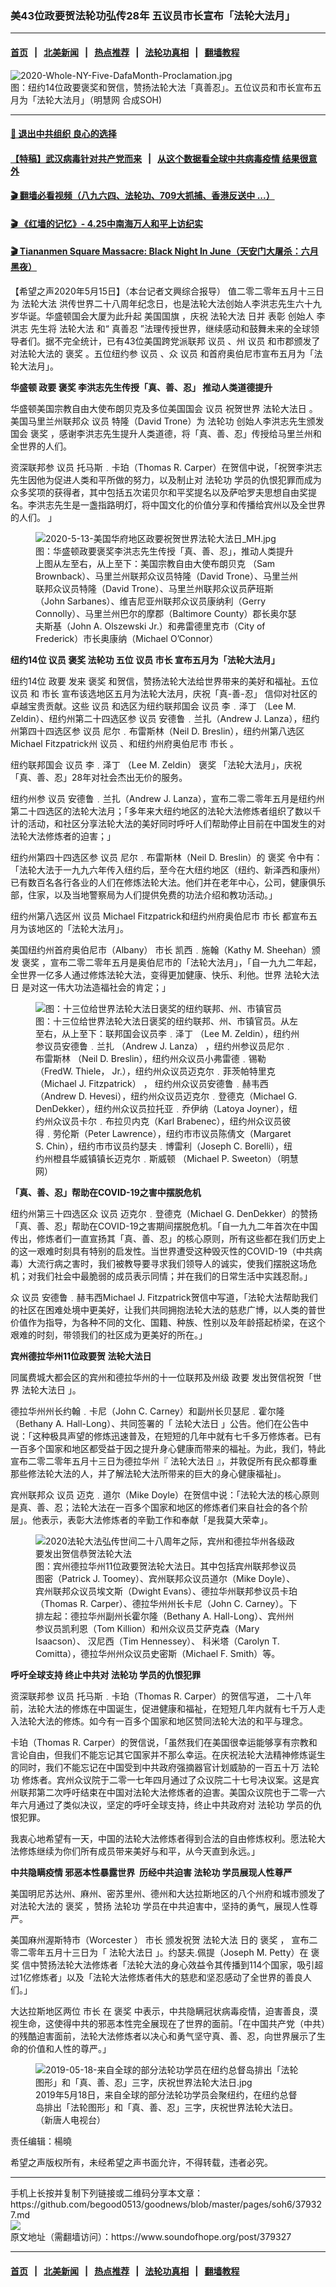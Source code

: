 ### 美43位政要贺法轮功弘传28年 五议员市长宣布「法轮大法月」
------------------------

#### [首页](../../README.md)  &nbsp;&nbsp;|&nbsp;&nbsp; [北美新闻](../../indexes/H北美新闻.md)   &nbsp;&nbsp;|&nbsp;&nbsp; [热点推荐](../../indexes/热点推荐.md)  &nbsp;&nbsp;|&nbsp;&nbsp; [法轮功真相](../../../../../basic/blob/master/README.md) &nbsp;&nbsp;|&nbsp;&nbsp; [翻墙教程](https://github.com/gfw-breaker/guides/blob/master/README.md)



<div><img alt="2020-Whole-NY-Five-DafaMonth-Proclamation.jpg" src="https://img.soundofhope.org/2020-05/whole-ny-five-dafamonth-proclamation-1589588775416.jpg"/>
<br/><figcaption class="caption">
 图：纽约14位政要褒奖和贺信，赞扬法轮大法「真善忍」。五位议员和市长宣布五月为「法轮大法月」（明慧网 合成SOH)
</figcaption></div><hr/>

#### [ 💌 退出中共组织 良心的选择](https://github.com/begood0513/goodnews/blob/master/quit/letter.md)

 #### [【特稿】武汉病毒针对共产党而来](https://github.com/begood0513/goodnews/blob/master/pages/recommended/n11928818.md?t=03301202) &nbsp; | &nbsp; [从这个数据看全球中共病毒疫情 结果很意外](https://github.com/begood0513/goodnews/blob/master/pages/recommended/406691.md?t=03301331)

 #### [ 🎬  翻墙必看视频（八九六四、法轮功、709大抓捕、香港反送中 ...）](https://github.com/gfw-breaker/banned-news1/blob/master/pages/link4.md)

 #### [ 🎬  《红墙的记忆》- 4.25中南海万人和平上访纪实 ](http://141.164.37.227:10000/videos/legend/425.html)

 #### [ 🎬 Tiananmen Square Massacre: Black Night In June（天安门大屠杀：六月黑夜） ](http://141.164.37.227:10000/videos/88/kent.html)

<div><div class="Content__Wrapper sc-1bvya0-0 grZQxZ">
 <p class="meta-top">
  <span class="meta">
   【希望之声2020年5月15日】（本台记者文興综合报导）
  </span>
  值二零二零年五月十三日为
  <ok href="http://big5.minghui.org/mh/glossary.html#1">
   法轮大法
  </ok>
  洪传世界二十八周年纪念日，也是法轮大法创始人李洪志先生六十九岁华诞。华盛顿国会大厦为此升起
  <ok href="https://www.soundofhope.org/term/136131?lang=b5">
   美国国旗
  </ok>
  ，庆祝
  <ok href="https://www.soundofhope.org/term/8055?lang=b5">
   法轮大法
  </ok>
  日并
  <ok href="https://www.soundofhope.org/term/194993?lang=b5">
   表彰
  </ok>
  创始人
  <ok href="https://www.soundofhope.org/term/22930?lang=b5">
   李洪志
  </ok>
  先生将
  <ok href="https://www.soundofhope.org/term/8055?lang=b5">
   法轮大法
  </ok>
  和“
  <ok href="https://www.soundofhope.org/term/7789?lang=b5">
   真善忍
  </ok>
  ”法理传授世界，继续感动和鼓舞未来的全球领导者们。据不完全统计，已有43位美国跨党派联邦
  <ok href="/term/2780">
   议员
  </ok>
  、州
  <ok href="/term/2780">
   议员
  </ok>
  和市郡颁发了对法轮大法的
  <ok href="/term/137985">
   褒奖
  </ok>
  。五位纽约参
  <ok href="/term/2780">
   议员
  </ok>
  、众
  <ok href="/term/2780">
   议员
  </ok>
  和首府奥伯尼市宣布五月为「法轮大法月」。
 </p>
 <p>
  <strong>
   华盛顿
   <ok href="/term/85651">
    政要
   </ok>
   <ok href="/term/137985">
    褒奖
   </ok>
   李洪志先生传授「真、善、忍」 推动人类道德提升
  </strong>
 </p>
 <div class="AD_Embed__Wrap-sc-1xslmin-0 igMuqX module desktop">
  <div>
  </div>
 </div>
 <p>
  华盛顿美国宗教自由大使布朗贝克及多位美国国会
  <ok href="/term/2780">
   议员
  </ok>
  祝贺世界
  <ok href="/term/46234">
   法轮大法日
  </ok>
  。美国马里兰州联邦众
  <ok href="/term/2780">
   议员
  </ok>
  特隆（David Trone）为
  <ok href="/term/968">
   法轮功
  </ok>
  创始人李洪志先生颁发国会
  <ok href="/term/137985">
   褒奖
  </ok>
  ，感谢李洪志先生提升人类道德，将「真、善、忍」传授给马里兰州和全世界的人们。
 </p>
 <p>
  资深联邦参
  <ok href="/term/2780">
   议员
  </ok>
  托马斯﹒卡珀（Thomas R. Carper）在贺信中说，「祝贺李洪志先生因他为促进人类和平所做的努力，以及制止对
  <ok href="/term/968">
   法轮功
  </ok>
  学员的仇恨犯罪而成为众多奖项的获得者，其中包括五次诺贝尔和平奖提名以及萨哈罗夫思想自由奖提名。李洪志先生是一盏指路明灯，将中国文化的价值分享和传播给宾州以及全世界的人们。 」
 </p>
 <figure class="OImage__StyledFigure-sc-1lfley0-0 hHSfVg">
  <img alt="2020-5-13-美国华府地区政要祝贺世界法轮大法日_MH.jpg" src="https://img.soundofhope.org/2020-05/1589589058575.jpg"/>
  <br/><figcaption>
   图：华盛顿政要褒奖李洪志先生传授「真、善、忍」，推动人类提升
上图从左至右，从上至下：美国宗教自由大使布朗贝克 （Sam Brownback）、马里兰州联邦众议员特隆（David Trone）、马里兰州联邦众议员特隆（David Trone）、马里兰州联邦众议员萨班斯 （John Sarbanes）、维吉尼亚州联邦众议员康纳利（Gerry Connolly）、马里兰州巴尔的摩郡（Baltimore County）郡长奥尔瑟夫斯基（John A. Olszewski Jr.）和弗雷德里克市（City of Frederick）市长奥康纳（Michael O’Connor）
  </figcaption>
 </figure>
 <p>
  <strong>
   纽约14位
   <ok href="/term/2780">
    议员
   </ok>
   <ok href="/term/137985">
    褒奖
   </ok>
   <ok href="/term/968">
    法轮功
   </ok>
   五位
   <ok href="/term/2780">
    议员
   </ok>
   <ok href="/term/71924">
    市长
   </ok>
   宣布五月为「法轮大法月」
  </strong>
 </p>
 <p>
  纽约14位
  <ok href="/term/85651">
   政要
  </ok>
  发来
  <ok href="/term/137985">
   褒奖
  </ok>
  和贺信，赞扬法轮大法给世界带来的美好和福祉。五位
  <ok href="/term/2780">
   议员
  </ok>
  和
  <ok href="/term/71924">
   市长
  </ok>
  宣布该选地区五月为法轮大法月，庆祝「真-善-忍」 信仰对社区的卓越宝贵贡献。这些
  <ok href="/term/2780">
   议员
  </ok>
  和选区为纽约联邦国会
  <ok href="/term/2780">
   议员
  </ok>
  李﹒泽丁 （Lee M. Zeldin）、纽约州第二十四选区参
  <ok href="/term/2780">
   议员
  </ok>
  安德鲁﹒兰扎（Andrew J. Lanza），纽约州第四十四选区参
  <ok href="/term/2780">
   议员
  </ok>
  尼尔﹒布雷斯林（Neil D. Breslin），纽约州第八选区Michael Fitzpatrick州
  <ok href="/term/2780">
   议员
  </ok>
  、和纽约州府奥伯尼市
  <ok href="/term/71924">
   市长
  </ok>
  。
 </p>
 <p>
  纽约联邦国会
  <ok href="/term/2780">
   议员
  </ok>
  李﹒泽丁 （Lee M. Zeldin）
  <ok href="/term/137985">
   褒奖
  </ok>
  「法轮大法月」，庆祝「真、善、忍」28年对社会杰出无价的服务。
 </p>
 <p>
  纽约州参
  <ok href="/term/2780">
   议员
  </ok>
  安德鲁﹒兰扎（Andrew J. Lanza），宣布二零二零年五月是纽约州第二十四选区的法轮大法月；「多年来大纽约地区的法轮大法修炼者组织了数以千计的活动，和社区分享法轮大法的美好同时呼吁人们帮助停止目前在中国发生的对法轮大法修炼者的迫害；」
 </p>
 <p>
  纽约州第四十四选区参
  <ok href="/term/2780">
   议员
  </ok>
  尼尔﹒布雷斯林（Neil D. Breslin）的
  <ok href="/term/137985">
   褒奖
  </ok>
  令中有：「法轮大法于一九九六年传入纽约后，至今在大纽约地区（纽约、新泽西和康州）已有数百名各行各业的人们在修炼法轮大法。他们并在老年中心，公司，健康俱乐部，住家，以及当地警察局为人们提供免费的功法介绍和教功活动。」
 </p>
 <p>
  纽约州第八选区州
  <ok href="/term/2780">
   议员
  </ok>
  Michael Fitzpatrick和纽约州府奥伯尼市
  <ok href="/term/71924">
   市长
  </ok>
  都宣布五月为该地区的「法轮大法月」。
 </p>
 <p>
  美国纽约州首府奥伯尼市（Albany）
  <ok href="/term/71924">
   市长
  </ok>
  凯西﹒施翰（Kathy M. Sheehan）颁发
  <ok href="/term/137985">
   褒奖
  </ok>
  ，宣布二零二零年五月是奥伯尼市的「法轮大法月」，「自一九九二年起，全世界一亿多人通过修炼法轮大法，变得更加健康、快乐、利他。世界
  <ok href="/term/46234">
   法轮大法日
  </ok>
  是对这一伟大功法造福社会的肯定；」
 </p>
 <figure class="OImage__StyledFigure-sc-1lfley0-0 hHSfVg">
  <img alt="图：十三位给世界法轮大法日褒奖的纽约联邦、州、市镇官员" src="https://img.soundofhope.org/2020-05/1589589654575.jpg"/>
  <br/><figcaption>
   图：十三位给世界法轮大法日褒奖的纽约联邦、州、市镇官员。从左至右，从上至下：联邦国会议员李﹒泽丁 （Lee M. Zeldin），纽约州参议员安德鲁﹒兰扎 （Andrew J. Lanza）
，纽约州参议员尼尔﹒布雷斯林 （Neil D. Breslin），纽约州众议员小弗雷德﹒锡勒（FredW. Thiele， Jr.），纽约州众议员迈克尔﹒菲茨帕特里克（Michael J. Fitzpatrick）
， 纽约州众议员安德鲁﹒赫韦西（Andrew D. Hevesi），纽约州众议员迈克尔﹒登德克（Michael G. DenDekker），纽约州众议员拉托亚﹒乔伊纳（Latoya Joyner），纽约州众议员卡尔﹒布拉贝内克（Karl Brabenec），纽约州众议员彼得﹒劳伦斯（Peter Lawrence），纽约市市议员陈倩文（Margaret S. Chin），纽约市市议员约瑟夫﹒博雷利（Joseph C. Borelli），纽约州橙县华威镇镇长迈克尔﹒斯威顿 （Michael P. Sweeton）（明慧网）
  </figcaption>
 </figure>
 <p>
  <strong>
   「真、善、忍」帮助在COVID-19之害中摆脱危机
  </strong>
 </p>
 <div class="AD_Embed__Wrap-sc-1xslmin-0 igMuqX module desktop">
  <div>
  </div>
 </div>
 <p>
  纽约州第三十四选区众
  <ok href="/term/2780">
   议员
  </ok>
  迈克尔﹒登德克（Michael G. DenDekker）的赞扬「真、善、忍」帮助在COVID-19之害期间摆脱危机。「自一九九二年首次在中国传出，修炼者们一直宣扬其「真、善、忍」的核心原则，所有这些都在我们历史上的这一艰难时刻具有特别的启发性。当世界遭受这种毁灭性的COVID-19（中共病毒）大流行病之害时，我们被教导要寻求我们领导人的诚实，使我们摆脱这场危机；对我们社会中最脆弱的成员表示同情；并在我们的日常生活中实践忍耐。」
 </p>
 <p>
  众
  <ok href="/term/2780">
   议员
  </ok>
  安德鲁﹒赫韦西Michael J. Fitzpatrick贺信中写道，「法轮大法帮助我们的社区在困难处境中更美好，让我们共同拥抱法轮大法的慈悲广博，以人类的普世价值作为指导，为各种不同的文化、国籍、种族、性别以及年龄搭起桥梁，在这个艰难的时刻，带领我们的社区成为更美好的所在。」
 </p>
 <p>
  <strong>
   <ok href="http://big5.minghui.org/mh/articles/2020/5/13/%E6%B3%95%E8%BC%AA%E5%A4%A7%E6%B3%95%E5%BC%98%E5%82%B328%E9%80%B1%E5%B9%B4-%E8%B3%93%E5%B7%9E%E5%BE%B7%E6%8B%89%E8%8F%AF%E5%B7%9E%E4%B8%89%E7%B4%9A%E6%94%BF%E8%A6%81%E7%A5%9D%E8%B3%80-405934.html">
    宾州德拉华州11位政要贺
   </ok>
   <ok href="/term/46234">
    法轮大法日
   </ok>
  </strong>
 </p>
 <p>
  同属费城大都会区的宾州和德拉华州的十一位联邦及州级
  <ok href="/term/85651">
   政要
  </ok>
  发出贺信祝贺「世界
  <ok href="/term/46234">
   法轮大法日
  </ok>
  」。
 </p>
 <p>
  德拉华州州长约翰﹒卡尼（John C. Carney）和副州长贝瑟尼﹒霍尔隆（Bethany A. Hall-Long）、共同签署的「
  <ok href="/term/46234">
   法轮大法日
  </ok>
  」公告。他们在公告中说：「这种极具声望的修炼迅速普及，在短短的几年中就有七千多万修炼者。已有一百多个国家和地区都受益于因之提升身心健康而带来的福祉。为此，我们，特此宣布二零二零年五月十三日为德拉华州『
  <ok href="/term/46234">
   法轮大法日
  </ok>
  』，并敦促所有民众都尊重那些修法轮大法的人，并了解法轮大法所带来的巨大的身心健康福祉」。
 </p>
 <p>
  宾州联邦众
  <ok href="/term/2780">
   议员
  </ok>
  迈克﹒道尔（Mike Doyle）在贺信中说：「法轮大法的核心原则是真、善、忍；法轮大法在一百多个国家和地区的修炼者们来自社会的各个阶层」。他表示，表彰大法修炼者的辛勤工作和奉献「是我莫大荣幸」。
 </p>
 <figure class="OImage__StyledFigure-sc-1lfley0-0 hHSfVg">
  <img alt="2020法轮大法弘传世间二十八周年之际，宾州和德拉华州各级政要发出贺信恭贺法轮大法" src="https://img.soundofhope.org/2020-05/1589589885451.jpg"/>
  <br/><figcaption>
   图：宾州德拉华州11位政要贺法轮大法日。其中包括宾州联邦参议员图密（Patrick J. Toomey）、宾州联邦众议员道尔（Mike Doyle）、宾州联邦众议员埃文斯（Dwight Evans）、德拉华州联邦参议员卡珀（Thomas R. Carper）、德拉华州州长卡尼（John C. Carney）。下排左起：德拉华州副州长霍尔隆（Bethany A. Hall-Long）、宾州州参议员凯利恩（Tom Killion）和州众议员艾萨克森（Mary Isaacson）、 汉尼西（Tim Hennessey）、 科米塔（Carolyn T. Comitta），德拉华州州众议员史密斯（Michael F. Smith）等。
  </figcaption>
 </figure>
 <p>
  <strong>
   呼吁全球支持 终止中共对
   <ok href="/term/968">
    法轮功
   </ok>
   学员的仇恨犯罪
  </strong>
 </p>
 <p>
  资深联邦参
  <ok href="/term/2780">
   议员
  </ok>
  托马斯﹒卡珀（Thomas R. Carper）的贺信写道， 二十八年前，法轮大法的修炼在中国诞生，促进健康和福祉，在短短几年内就有七千万人走入法轮大法的修炼。如今有一百多个国家和地区赞同法轮大法的和平与理念。
 </p>
 <p>
  卡珀（Thomas R. Carper）的贺信说，「虽然我们在美国很幸运能够享有宗教和言论自由，但我们不能忘记其它国家并不那么幸运。在庆祝法轮大法精神修炼诞生的同时，我们不能忘记在中国受到中共政府强摘器官计划威胁的一百五十万
  <ok href="/term/968">
   法轮功
  </ok>
  修炼者。宾州众议院于二零一七年四月通过了众议院二十七号决议案。这是宾州联邦第二次呼吁结束在中国对法轮大法修炼者的迫害。美国众议院也于二零一六年六月通过了类似决议，坚定的呼吁全球支持，终止中共政府对
  <ok href="/term/968">
   法轮功
  </ok>
  学员的仇恨犯罪。
 </p>
 <div class="AD_Embed__Wrap-sc-1xslmin-0 igMuqX module desktop">
  <div>
  </div>
 </div>
 <p>
  我衷心地希望有一天，中国的法轮大法修炼者得到合法的自由修炼权利。愿法轮大法修炼继续为你们所有成员带来美好与和平，从今天直到永远。」
 </p>
 <p>
  <strong>
   中共隐瞒疫情 邪恶本性暴露世界  历经中共迫害
   <ok href="/term/968">
    法轮功
   </ok>
   学员展现人性尊严
  </strong>
 </p>
 <p>
  美国明尼苏达州、麻州、密苏里州、德州和大达拉斯地区的八个州府和城市颁发了对法轮大法的
  <ok href="/term/137985">
   褒奖
  </ok>
  ，赞扬
  <ok href="/term/968">
   法轮功
  </ok>
  学员在中共迫害中，坚持的勇气，展现人性尊严。
 </p>
 <p>
  美国麻州渥斯特市（Worcester ）
  <ok href="/term/71924">
   市长
  </ok>
  颁发祝贺
  <ok href="http://big5.minghui.org/mh/glossary.html#1">
   法轮大法
  </ok>
  日的
  <ok href="/term/137985">
   褒奖
  </ok>
  ， 宣布二零二零年五月十三日为「
  <ok href="/term/46234">
   法轮大法日
  </ok>
  」。约瑟夫.佩提（Joseph M. Petty）在
  <ok href="/term/137985">
   褒奖
  </ok>
  信中赞扬法轮大法修炼者「法轮大法的身心效益令其传播到114个国家，吸引超过1亿修炼者」以及「法轮大法修炼者伟大的慈悲和坚忍感动了全世界的善良人们。」
 </p>
 <p>
  大达拉斯地区两位
  <ok href="/term/71924">
   市长
  </ok>
  在
  <ok href="/term/137985">
   褒奖
  </ok>
  中表示，中共隐瞒冠状病毒疫情，迫害善良，漠视生命，这使得中共的邪恶本性完全展现在了世界的面前。「在中国共产党（中共）的残酷迫害面前，法轮大法修炼者以决心和勇气坚守真、善、忍，向世界展示了生命的价值和人性的尊严。」
 </p>
 <figure class="OImage__StyledFigure-sc-1lfley0-0 hHSfVg">
  <img alt="2019-05-18-来自全球的部分法轮功学员在纽约总督岛排出「法轮图形」和「真、善、忍」三字，庆祝世界法轮大法日.jpg" src="https://img.soundofhope.org/2020-05/1589591877577.jpg"/>
  <br/><figcaption>
   2019年5月18日，来自全球的部分法轮功学员会聚纽约，在纽约总督岛排出「法轮图形」和「真、善、忍」三字，庆祝世界法轮大法日。（新唐人电视台）
  </figcaption>
 </figure>
 <p class="meta-btm">
  责任编辑：楊曉
 </p>
 <p class="meta-btm">
  希望之声版权所有，未经希望之声书面允许，不得转载，违者必究。
 </p>
</div>
</div>
<hr/>
手机上长按并复制下列链接或二维码分享本文章：<br/>
https://github.com/begood0513/goodnews/blob/master/pages/soh6/379327.md <br/>
<a href='https://github.com/begood0513/goodnews/blob/master/pages/soh6/379327.md'><img src='https://github.com/begood0513/goodnews/blob/master/pages/soh6/379327.md.png'/></a> <br/>
原文地址（需翻墙访问）：https://www.soundofhope.org/post/379327


------------------------
#### [首页](../../README.md)  &nbsp;&nbsp;|&nbsp;&nbsp; [北美新闻](../../indexes/H北美新闻.md)   &nbsp;&nbsp;|&nbsp;&nbsp; [热点推荐](../../indexes/热点推荐.md)  &nbsp;&nbsp;|&nbsp;&nbsp; [法轮功真相](../../../../../basic/blob/master/README.md) &nbsp;&nbsp;|&nbsp;&nbsp; [翻墙教程](https://github.com/gfw-breaker/guides/blob/master/README.md)


<img src='http://gfw-breaker.win/goodnews/pages/soh6/379327.md' width='0px' height='0px'/>